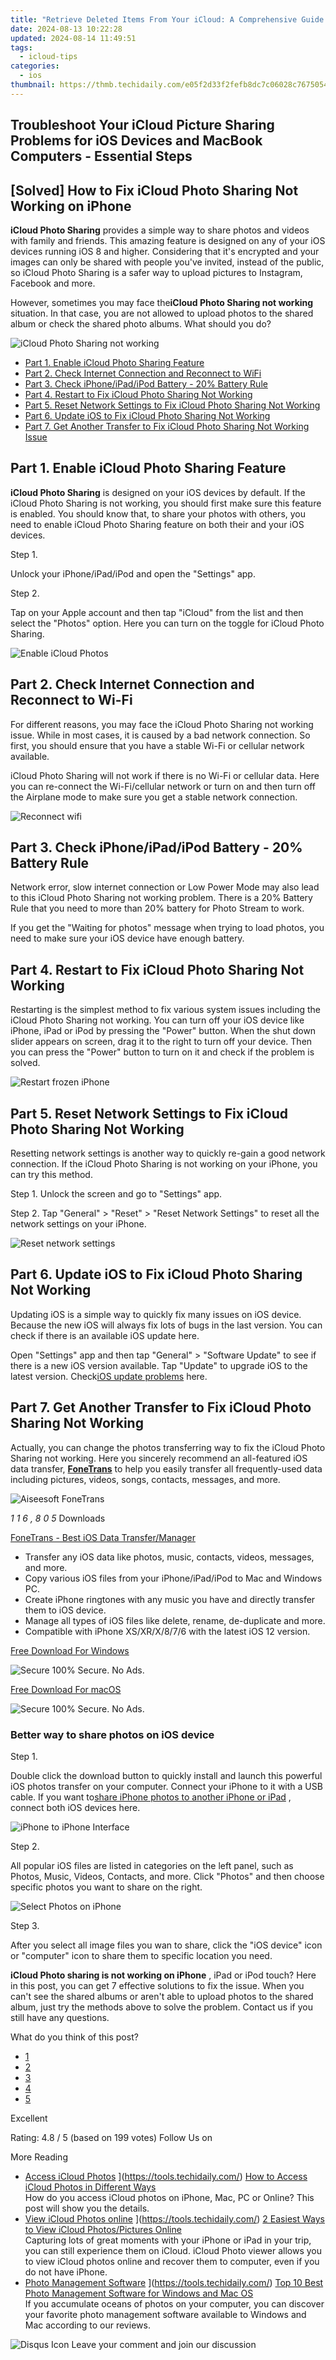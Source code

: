 ```yaml
---
title: "Retrieve Deleted Items From Your iCloud: A Comprehensive Guide to iCloud File Restoration"
date: 2024-08-13 10:22:28
updated: 2024-08-14 11:49:51
tags:
  - icloud-tips
categories:
  - ios
thumbnail: https://thmb.techidaily.com/e05f2d33f2fefb8dc7c06028c76750542668dde0166f66e5a57d5c818d2809aa.jpg
---
```


## Troubleshoot Your iCloud Picture Sharing Problems for iOS Devices and MacBook Computers - Essential Steps

## \[Solved\] How to Fix iCloud Photo Sharing Not Working on iPhone

**iCloud Photo Sharing** provides a simple way to share photos and videos with family and friends. This amazing feature is designed on any of your iOS devices running iOS 8 and higher. Considering that it's encrypted and your images can only be shared with people you've invited, instead of the public, so iCloud Photo Sharing is a safer way to upload pictures to Instagram, Facebook and more.

 However, sometimes you may face the**iCloud Photo Sharing not working** situation. In that case, you are not allowed to upload photos to the shared album or check the shared photo albums. What should you do?

![iCloud Photo Sharing not working](https://www.aiseesoft.com/images/solution/icloud-photo-sharing-not-working/icloud-photo-sharing-not-working.jpg)

* [Part 1. Enable iCloud Photo Sharing Feature](https://tools.techidaily.com/)
* [Part 2. Check Internet Connection and Reconnect to WiFi](https://tools.techidaily.com/)
* [Part 3. Check iPhone/iPad/iPod Battery - 20% Battery Rule](https://tools.techidaily.com/)
* [Part 4. Restart to Fix iCloud Photo Sharing Not Working](https://tools.techidaily.com/)
* [Part 5. Reset Network Settings to Fix iCloud Photo Sharing Not Working](https://tools.techidaily.com/)
* [Part 6. Update iOS to Fix iCloud Photo Sharing Not Working](https://tools.techidaily.com/)
* [Part 7. Get Another Transfer to Fix iCloud Photo Sharing Not Working Issue](https://tools.techidaily.com/)

## Part 1\. Enable iCloud Photo Sharing Feature

**iCloud Photo Sharing** is designed on your iOS devices by default. If the iCloud Photo Sharing is not working, you should first make sure this feature is enabled. You should know that, to share your photos with others, you need to enable iCloud Photo Sharing feature on both their and your iOS devices.

Step 1.

 Unlock your iPhone/iPad/iPod and open the "Settings" app.

Step 2.

 Tap on your Apple account and then tap "iCloud" from the list and then select the "Photos" option. Here you can turn on the toggle for iCloud Photo Sharing.

![Enable iCloud Photos](https://www.aiseesoft.com/images/solution/icloud-photo-sharing-not-working/enable-icloud-photos.jpg)

## Part 2\. Check Internet Connection and Reconnect to Wi-Fi

 For different reasons, you may face the iCloud Photo Sharing not working issue. While in most cases, it is caused by a bad network connection. So first, you should ensure that you have a stable Wi-Fi or cellular network available.

 iCloud Photo Sharing will not work if there is no Wi-Fi or cellular data. Here you can re-connect the Wi-Fi/cellular network or turn on and then turn off the Airplane mode to make sure you get a stable network connection.

![Reconnect wifi](https://www.aiseesoft.com/images/solution/icloud-photo-sharing-not-working/reconnect-wifi.jpg)

## Part 3\. Check iPhone/iPad/iPod Battery - 20% Battery Rule

 Network error, slow internet connection or Low Power Mode may also lead to this iCloud Photo Sharing not working problem. There is a 20% Battery Rule that you need to more than 20% battery for Photo Stream to work.

 If you get the "Waiting for photos" message when trying to load photos, you need to make sure your iOS device have enough battery.

## Part 4\. Restart to Fix iCloud Photo Sharing Not Working

 Restarting is the simplest method to fix various system issues including the iCloud Photo Sharing not working. You can turn off your iOS device like iPhone, iPad or iPod by pressing the "Power" button. When the shut down slider appears on screen, drag it to the right to turn off your device. Then you can press the "Power" button to turn on it and check if the problem is solved.

![Restart frozen iPhone](https://www.aiseesoft.com/images/resource/restart-frozen-iphone.jpg)

## Part 5\. Reset Network Settings to Fix iCloud Photo Sharing Not Working

 Resetting network settings is another way to quickly re-gain a good network connection. If the iCloud Photo Sharing is not working on your iPhone, you can try this method.

Step 1. Unlock the screen and go to "Settings" app.

Step 2. Tap "General" > "Reset" > "Reset Network Settings" to reset all the network settings on your iPhone.

![Reset network settings](https://www.aiseesoft.com/images/solution/icloud-photo-sharing-not-working/reset-network-settings.jpg)

## Part 6\. Update iOS to Fix iCloud Photo Sharing Not Working

 Updating iOS is a simple way to quickly fix many issues on iOS device. Because the new iOS will always fix lots of bugs in the last version. You can check if there is an available iOS update here.

 Open "Settings" app and then tap "General" > "Software Update" to see if there is a new iOS version available. Tap "Update" to upgrade iOS to the latest version. Check[iOS update problems](https://tools.techidaily.com/) here.

## Part 7\. Get Another Transfer to Fix iCloud Photo Sharing Not Working

 Actually, you can change the photos transferring way to fix the iCloud Photo Sharing not working. Here you sincerely recommend an all-featured iOS data transfer, **[FoneTrans](https://tools.techidaily.com/aiseesoft/ios-transfer/)**  to help you easily transfer all frequently-used data including pictures, videos, songs, contacts, messages, and more.

![Aiseesoft FoneTrans](https://www.aiseesoft.com/images/ios-transfer/box-large.png)

_1_ _1_ _6_ _,_ _8_ _0_ _5_  Downloads

[FoneTrans - Best iOS Data Transfer/Manager](https://tools.techidaily.com/aiseesoft/ios-transfer/)

* Transfer any iOS data like photos, music, contacts, videos, messages, and more.
* Copy various iOS files from your iPhone/iPad/iPod to Mac and Windows PC.
* Create iPhone ringtones with any music you have and directly transfer them to iOS device.
* Manage all types of iOS files like delete, rename, de-duplicate and more.
* Compatible with iPhone XS/XR/X/8/7/6 with the latest iOS 12 version.

[Free Download For Windows](https://secure.2checkout.com/order/cart.php?PRODS=4626213&QTY=1&AFFILIATE=108875)

![Secure](https://www.aiseesoft.com/images/product/secure.svg) 100% Secure. No Ads.

[Free Download For macOS](https://secure.2checkout.com/order/cart.php?PRODS=4630131&QTY=1&AFFILIATE=108875)

![Secure](https://www.aiseesoft.com/images/product/secure.svg) 100% Secure. No Ads.

### Better way to share photos on iOS device

Step 1.

 Double click the download button to quickly install and launch this powerful iOS photos transfer on your computer. Connect your iPhone to it with a USB cable. If you want to[share iPhone photos to another iPhone or iPad](https://tools.techidaily.com/) , connect both iOS devices here.

![iPhone to iPhone Interface](https://www.aiseesoft.com/images/ios-transfer/iphone-to-iphone-interface.jpg)

Step 2.

 All popular iOS files are listed in categories on the left panel, such as Photos, Music, Videos, Contacts, and more. Click "Photos" and then choose specific photos you want to share on the right.

![Select Photos on iPhone](https://www.aiseesoft.com/images/ios-transfer/select-photos-on-iphone.jpg)

Step 3.

 After you select all image files you wan to share, click the "iOS device" icon or "computer" icon to share them to specific location you need.

**iCloud Photo sharing is not working on iPhone** , iPad or iPod touch? Here in this post, you can get 7 effective solutions to fix the issue. When you can't see the shared albums or aren't able to upload photos to the shared album, just try the methods above to solve the problem. Contact us if you still have any questions.

What do you think of this post?

* [1](https://tools.techidaily.com/)
* [2](https://tools.techidaily.com/)
* [3](https://tools.techidaily.com/)
* [4](https://tools.techidaily.com/)
* [5](https://tools.techidaily.com/)

Excellent

Rating: 4.8 / 5 (based on 199 votes) Follow Us on [](https://www.facebook.com/aiseesoft) [](https://twitter.com/AiseesoftStudio) [](https://www.youtube.com/c/aiseesoft)

More Reading

* [Access iCloud Photos](https://www.aiseesoft.com/images/more-reading/access-and-download-icloud-photos-s.jpg) ](https://tools.techidaily.com/) [How to Access iCloud Photos in Different Ways](https://tools.techidaily.com/)  
 How do you access iCloud photos on iPhone, Mac, PC or Online? This post will show you the details.
* [View iCloud Photos online](https://www.aiseesoft.com/images/more-reading/view-icloud-photos-online-s.jpg) ](https://tools.techidaily.com/) [2 Easiest Ways to View iCloud Photos/Pictures Online](https://tools.techidaily.com/)  
 Capturing lots of great moments with your iPhone or iPad in your trip, you can still experience them on iCloud. iCloud Photo viewer allows you to view iCloud photos online and recover them to computer, even if you do not have iPhone.
* [Photo Management Software](https://www.aiseesoft.com/images/more-reading/iphone-photo-manager-s.jpg) ](https://tools.techidaily.com/) [Top 10 Best Photo Management Software for Windows and Mac OS](https://tools.techidaily.com/)  
 If you accumulate oceans of photos on your computer, you can discover your favorite photo management software available to Windows and Mac according to our reviews.

![Disqus Icon](https://www.aiseesoft.com/images/article/disqus-icon.png) Leave your comment and join our discussion

<ins class="adsbygoogle"
     style="display:block"
     data-ad-format="autorelaxed"
     data-ad-client="ca-pub-7571918770474297"
     data-ad-slot="1223367746"></ins>



<ins class="adsbygoogle"
     style="display:block"
     data-ad-client="ca-pub-7571918770474297"
     data-ad-slot="8358498916"
     data-ad-format="auto"
     data-full-width-responsive="true"></ins>
